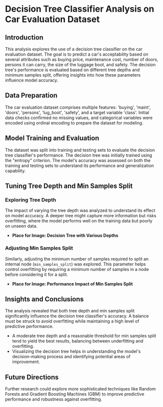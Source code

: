 # Decision Tree Classifier Analysis on Car Evaluation Dataset

## Introduction

This analysis explores the use of a decision tree classifier on the car evaluation dataset. The goal is to predict a car's acceptability based on several attributes such as buying price, maintenance cost, number of doors, persons it can carry, the size of the luggage boot, and safety. The decision tree's performance is evaluated based on different tree depths and minimum samples split, offering insights into how these parameters influence model accuracy.

## Data Preparation

The car evaluation dataset comprises multiple features: 'buying', 'maint', 'doors', 'persons', 'lug_boot', 'safety', and a target variable 'class'. Initial data checks confirmed no missing values, and categorical variables were encoded using ordinal encoding to prepare the dataset for modeling.

## Model Training and Evaluation

The dataset was split into training and testing sets to evaluate the decision tree classifier's performance. The decision tree was initially trained using the "entropy" criterion. The model's accuracy was assessed on both the training and testing sets to understand its performance and generalization capability.

## Tuning Tree Depth and Min Samples Split

### Exploring Tree Depth

The impact of varying the tree depth was analyzed to understand its effect on model accuracy. A deeper tree might capture more information but risks overfitting, where the model performs well on the training data but poorly on unseen data.

- **Place for Image: Decision Tree with Various Depths**

### Adjusting Min Samples Split

Similarly, adjusting the minimum number of samples required to split an internal node (`min_samples_split`) was explored. This parameter helps control overfitting by requiring a minimum number of samples in a node before considering it for a split.

- **Place for Image: Performance Impact of Min Samples Split**

## Insights and Conclusions

The analysis revealed that both tree depth and min samples split significantly influence the decision tree classifier's accuracy. A balance must be struck to avoid overfitting while maintaining a high level of predictive performance.

- A moderate tree depth and a reasonable threshold for min samples split tend to yield the best results, balancing between underfitting and overfitting.
- Visualizing the decision tree helps in understanding the model's decision-making process and identifying potential areas of improvement.

## Future Directions

Further research could explore more sophisticated techniques like Random Forests and Gradient Boosting Machines (GBM) to improve predictive performance and robustness against overfitting.

